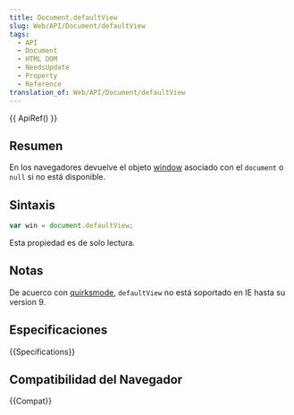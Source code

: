 ```yaml
---
title: Document.defaultView
slug: Web/API/Document/defaultView
tags:
  - API
  - Document
  - HTML DOM
  - NeedsUpdate
  - Property
  - Reference
translation_of: Web/API/Document/defaultView
---
```


{{ ApiRef() }}

## Resumen

En los navegadores devuelve el objeto [window](/es/docs/DOM/window) asociado con el `document` o `null` si no está disponible.

## Sintaxis

```js
var win = document.defaultView;
```

Esta propiedad es de solo lectura.

## Notas

De acuerco con [quirksmode](http://www.quirksmode.org/dom/w3c_html.html), `defaultView` no está soportado en IE hasta su version 9.

## Especificaciones

{{Specifications}}

## Compatibilidad del Navegador

{{Compat}}

